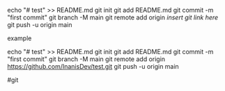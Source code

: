 echo "# test" >> README.md
git init
git add README.md
git commit -m "first commit"
git branch -M main
git remote add origin *insert git link here*
git push -u origin main


example

echo "# test" >> README.md
git init
git add README.md
git commit -m "first commit"
git branch -M main
git remote add origin https://github.com/InanisDev/test.git
git push -u origin main

#git 